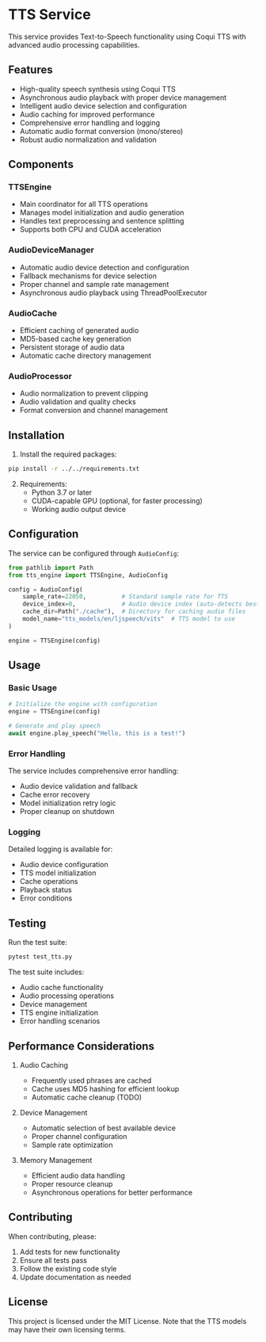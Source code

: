 # TTS Service

This service provides Text-to-Speech functionality using Coqui TTS with advanced audio processing capabilities.

## Features

- High-quality speech synthesis using Coqui TTS
- Asynchronous audio playback with proper device management
- Intelligent audio device selection and configuration
- Audio caching for improved performance
- Comprehensive error handling and logging
- Automatic audio format conversion (mono/stereo)
- Robust audio normalization and validation

## Components

### TTSEngine
- Main coordinator for all TTS operations
- Manages model initialization and audio generation
- Handles text preprocessing and sentence splitting
- Supports both CPU and CUDA acceleration

### AudioDeviceManager
- Automatic audio device detection and configuration
- Fallback mechanisms for device selection
- Proper channel and sample rate management
- Asynchronous audio playback using ThreadPoolExecutor

### AudioCache
- Efficient caching of generated audio
- MD5-based cache key generation
- Persistent storage of audio data
- Automatic cache directory management

### AudioProcessor
- Audio normalization to prevent clipping
- Audio validation and quality checks
- Format conversion and channel management

## Installation

1. Install the required packages:
```bash
pip install -r ../../requirements.txt
```

2. Requirements:
   - Python 3.7 or later
   - CUDA-capable GPU (optional, for faster processing)
   - Working audio output device

## Configuration

The service can be configured through `AudioConfig`:

```python
from pathlib import Path
from tts_engine import TTSEngine, AudioConfig

config = AudioConfig(
    sample_rate=22050,          # Standard sample rate for TTS
    device_index=0,             # Audio device index (auto-detects best device)
    cache_dir=Path("./cache"),  # Directory for caching audio files
    model_name="tts_models/en/ljspeech/vits"  # TTS model to use
)

engine = TTSEngine(config)
```

## Usage

### Basic Usage
```python
# Initialize the engine with configuration
engine = TTSEngine(config)

# Generate and play speech
await engine.play_speech("Hello, this is a test!")
```

### Error Handling
The service includes comprehensive error handling:
- Audio device validation and fallback
- Cache error recovery
- Model initialization retry logic
- Proper cleanup on shutdown

### Logging
Detailed logging is available for:
- Audio device configuration
- TTS model initialization
- Cache operations
- Playback status
- Error conditions

## Testing

Run the test suite:
```bash
pytest test_tts.py
```

The test suite includes:
- Audio cache functionality
- Audio processing operations
- Device management
- TTS engine initialization
- Error handling scenarios

## Performance Considerations

1. Audio Caching
   - Frequently used phrases are cached
   - Cache uses MD5 hashing for efficient lookup
   - Automatic cache cleanup (TODO)

2. Device Management
   - Automatic selection of best available device
   - Proper channel configuration
   - Sample rate optimization

3. Memory Management
   - Efficient audio data handling
   - Proper resource cleanup
   - Asynchronous operations for better performance

## Contributing

When contributing, please:
1. Add tests for new functionality
2. Ensure all tests pass
3. Follow the existing code style
4. Update documentation as needed

## License

This project is licensed under the MIT License. Note that the TTS models may have their own licensing terms. 